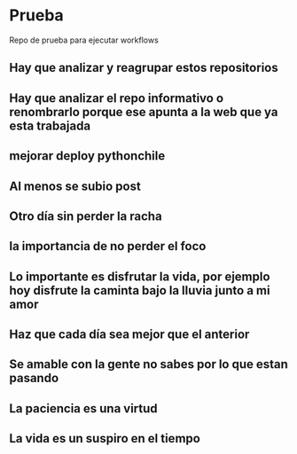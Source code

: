 # Prueba
Repo de prueba para ejecutar workflows

## Hay que analizar y reagrupar estos repositorios

## Hay que analizar el repo informativo o renombrarlo porque ese apunta a la web que ya esta trabajada

## mejorar deploy pythonchile

## Al menos se subio post

## Otro día sin perder la racha

## la importancia de no perder el foco

## Lo importante es disfrutar la vida, por ejemplo hoy disfrute la caminta bajo la lluvia junto a mi amor

## Haz que cada día sea mejor que el anterior

## Se amable con la gente no sabes por lo que estan pasando

## La paciencia es una virtud

## La vida es un suspiro en el tiempo
